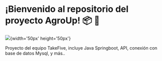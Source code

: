 # ¡Bienvenido al repositorio del proyecto AgroUp! :package: :tractor:


![](https://graphicsfamily.com/wp-content/uploads/edd/2021/08/Free-Farm-Logo-Vector-Agriculture-Logo-Template-PNG-Transparent.png){width='50px' height='50px'}


Proyecto del equipo TakeFive, incluye Java Springboot, API, conexión con base de datos Mysql, y más..
